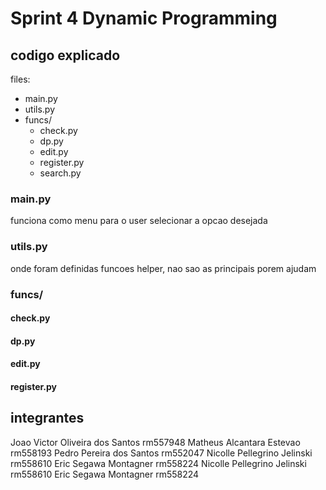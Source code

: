 # Sprint 4 Dynamic Programming

## codigo explicado
files:
- main.py
- utils.py
- funcs/
  + check.py
  + dp.py
  + edit.py
  + register.py
  + search.py

### main.py
funciona como menu para o user selecionar a opcao desejada

### utils.py
onde foram definidas funcoes helper, nao sao as principais porem ajudam

### funcs/

#### check.py

#### dp.py

#### edit.py

#### register.py

## integrantes
Joao Victor Oliveira dos Santos rm557948
Matheus Alcantara Estevao rm558193
Pedro Pereira dos Santos rm552047
Nicolle Pellegrino Jelinski rm558610
Eric Segawa Montagner rm558224
Nicolle Pellegrino Jelinski rm558610
Eric Segawa Montagner rm558224
